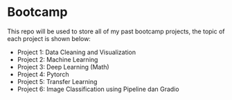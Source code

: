 # Bootcamp

This repo will be used to store all of my past bootcamp projects, the topic of each project is shown below:
- Project 1: Data Cleaning and Visualization
- Project 2: Machine Learning
- Project 3: Deep Learning (Math)
- Project 4: Pytorch
- Project 5: Transfer Learning
- Project 6: Image Classification using Pipeline dan Gradio
